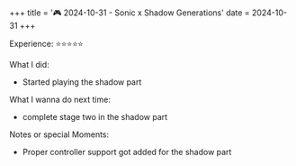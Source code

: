 +++
title = '🎮 2024-10-31 - Sonic x Shadow Generations'
date = 2024-10-31
+++

Experience: ⭐⭐⭐⭐⭐

What I did:
- Started playing the shadow part

What I wanna do next time:
- complete stage two in the shadow part 

Notes or special Moments:
- Proper controller support got added for the shadow part
